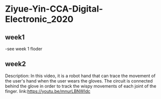 # Ziyue-Yin-CCA-Digital-Electronic_2020

## week1
-see week 1 floder

## week2 
Description: In this video, it is a robot hand that can trace the movement of the user's hand when the user wears the gloves. 
The circuit is connected behind the glove in order to track the wispy movements of each joint of the finger.
link:https://youtu.be/mnurLBNWIdc

